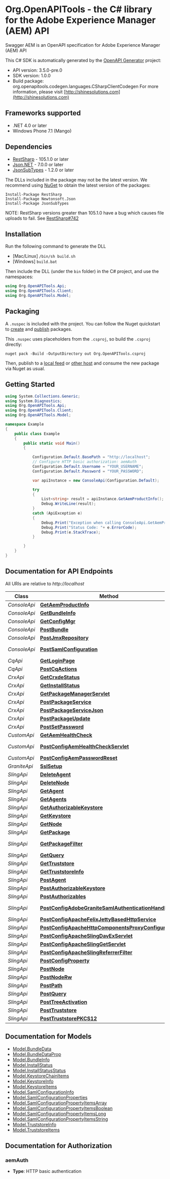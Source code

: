 # Org.OpenAPITools - the C# library for the Adobe Experience Manager (AEM) API

Swagger AEM is an OpenAPI specification for Adobe Experience Manager (AEM) API

This C# SDK is automatically generated by the [OpenAPI Generator](https://openapi-generator.tech) project:

- API version: 3.5.0-pre.0
- SDK version: 1.0.0
- Build package: org.openapitools.codegen.languages.CSharpClientCodegen
    For more information, please visit [http://shinesolutions.com](http://shinesolutions.com)

## Frameworks supported


- .NET 4.0 or later
- Windows Phone 7.1 (Mango)

## Dependencies


- [RestSharp](https://www.nuget.org/packages/RestSharp) - 105.1.0 or later
- [Json.NET](https://www.nuget.org/packages/Newtonsoft.Json/) - 7.0.0 or later
- [JsonSubTypes](https://www.nuget.org/packages/JsonSubTypes/) - 1.2.0 or later

The DLLs included in the package may not be the latest version. We recommend using [NuGet](https://docs.nuget.org/consume/installing-nuget) to obtain the latest version of the packages:

```
Install-Package RestSharp
Install-Package Newtonsoft.Json
Install-Package JsonSubTypes
```

NOTE: RestSharp versions greater than 105.1.0 have a bug which causes file uploads to fail. See [RestSharp#742](https://github.com/restsharp/RestSharp/issues/742)

## Installation

Run the following command to generate the DLL

- [Mac/Linux] `/bin/sh build.sh`
- [Windows] `build.bat`

Then include the DLL (under the `bin` folder) in the C# project, and use the namespaces:

```csharp
using Org.OpenAPITools.Api;
using Org.OpenAPITools.Client;
using Org.OpenAPITools.Model;

```


## Packaging

A `.nuspec` is included with the project. You can follow the Nuget quickstart to [create](https://docs.microsoft.com/en-us/nuget/quickstart/create-and-publish-a-package#create-the-package) and [publish](https://docs.microsoft.com/en-us/nuget/quickstart/create-and-publish-a-package#publish-the-package) packages.

This `.nuspec` uses placeholders from the `.csproj`, so build the `.csproj` directly:

```
nuget pack -Build -OutputDirectory out Org.OpenAPITools.csproj
```

Then, publish to a [local feed](https://docs.microsoft.com/en-us/nuget/hosting-packages/local-feeds) or [other host](https://docs.microsoft.com/en-us/nuget/hosting-packages/overview) and consume the new package via Nuget as usual.


## Getting Started

```csharp
using System.Collections.Generic;
using System.Diagnostics;
using Org.OpenAPITools.Api;
using Org.OpenAPITools.Client;
using Org.OpenAPITools.Model;

namespace Example
{
    public class Example
    {
        public static void Main()
        {

            Configuration.Default.BasePath = "http://localhost";
            // Configure HTTP basic authorization: aemAuth
            Configuration.Default.Username = "YOUR_USERNAME";
            Configuration.Default.Password = "YOUR_PASSWORD";

            var apiInstance = new ConsoleApi(Configuration.Default);

            try
            {
                List<string> result = apiInstance.GetAemProductInfo();
                Debug.WriteLine(result);
            }
            catch (ApiException e)
            {
                Debug.Print("Exception when calling ConsoleApi.GetAemProductInfo: " + e.Message );
                Debug.Print("Status Code: "+ e.ErrorCode);
                Debug.Print(e.StackTrace);
            }

        }
    }
}
```

## Documentation for API Endpoints

All URIs are relative to *http://localhost*

Class | Method | HTTP request | Description
------------ | ------------- | ------------- | -------------
*ConsoleApi* | [**GetAemProductInfo**](docs/ConsoleApi.md#getaemproductinfo) | **GET** /system/console/status-productinfo.json | 
*ConsoleApi* | [**GetBundleInfo**](docs/ConsoleApi.md#getbundleinfo) | **GET** /system/console/bundles/{name}.json | 
*ConsoleApi* | [**GetConfigMgr**](docs/ConsoleApi.md#getconfigmgr) | **GET** /system/console/configMgr | 
*ConsoleApi* | [**PostBundle**](docs/ConsoleApi.md#postbundle) | **POST** /system/console/bundles/{name} | 
*ConsoleApi* | [**PostJmxRepository**](docs/ConsoleApi.md#postjmxrepository) | **POST** /system/console/jmx/com.adobe.granite:type&#x3D;Repository/op/{action} | 
*ConsoleApi* | [**PostSamlConfiguration**](docs/ConsoleApi.md#postsamlconfiguration) | **POST** /system/console/configMgr/com.adobe.granite.auth.saml.SamlAuthenticationHandler | 
*CqApi* | [**GetLoginPage**](docs/CqApi.md#getloginpage) | **GET** /libs/granite/core/content/login.html | 
*CqApi* | [**PostCqActions**](docs/CqApi.md#postcqactions) | **POST** /.cqactions.html | 
*CrxApi* | [**GetCrxdeStatus**](docs/CrxApi.md#getcrxdestatus) | **GET** /crx/server/crx.default/jcr:root/.1.json | 
*CrxApi* | [**GetInstallStatus**](docs/CrxApi.md#getinstallstatus) | **GET** /crx/packmgr/installstatus.jsp | 
*CrxApi* | [**GetPackageManagerServlet**](docs/CrxApi.md#getpackagemanagerservlet) | **GET** /crx/packmgr/service/script.html | 
*CrxApi* | [**PostPackageService**](docs/CrxApi.md#postpackageservice) | **POST** /crx/packmgr/service.jsp | 
*CrxApi* | [**PostPackageServiceJson**](docs/CrxApi.md#postpackageservicejson) | **POST** /crx/packmgr/service/.json/{path} | 
*CrxApi* | [**PostPackageUpdate**](docs/CrxApi.md#postpackageupdate) | **POST** /crx/packmgr/update.jsp | 
*CrxApi* | [**PostSetPassword**](docs/CrxApi.md#postsetpassword) | **POST** /crx/explorer/ui/setpassword.jsp | 
*CustomApi* | [**GetAemHealthCheck**](docs/CustomApi.md#getaemhealthcheck) | **GET** /system/health | 
*CustomApi* | [**PostConfigAemHealthCheckServlet**](docs/CustomApi.md#postconfigaemhealthcheckservlet) | **POST** /apps/system/config/com.shinesolutions.healthcheck.hc.impl.ActiveBundleHealthCheck | 
*CustomApi* | [**PostConfigAemPasswordReset**](docs/CustomApi.md#postconfigaempasswordreset) | **POST** /apps/system/config/com.shinesolutions.aem.passwordreset.Activator | 
*GraniteApi* | [**SslSetup**](docs/GraniteApi.md#sslsetup) | **POST** /libs/granite/security/post/sslSetup.html | 
*SlingApi* | [**DeleteAgent**](docs/SlingApi.md#deleteagent) | **DELETE** /etc/replication/agents.{runmode}/{name} | 
*SlingApi* | [**DeleteNode**](docs/SlingApi.md#deletenode) | **DELETE** /{path}/{name} | 
*SlingApi* | [**GetAgent**](docs/SlingApi.md#getagent) | **GET** /etc/replication/agents.{runmode}/{name} | 
*SlingApi* | [**GetAgents**](docs/SlingApi.md#getagents) | **GET** /etc/replication/agents.{runmode}.-1.json | 
*SlingApi* | [**GetAuthorizableKeystore**](docs/SlingApi.md#getauthorizablekeystore) | **GET** /{intermediatePath}/{authorizableId}.ks.json | 
*SlingApi* | [**GetKeystore**](docs/SlingApi.md#getkeystore) | **GET** /{intermediatePath}/{authorizableId}/keystore/store.p12 | 
*SlingApi* | [**GetNode**](docs/SlingApi.md#getnode) | **GET** /{path}/{name} | 
*SlingApi* | [**GetPackage**](docs/SlingApi.md#getpackage) | **GET** /etc/packages/{group}/{name}-{version}.zip | 
*SlingApi* | [**GetPackageFilter**](docs/SlingApi.md#getpackagefilter) | **GET** /etc/packages/{group}/{name}-{version}.zip/jcr:content/vlt:definition/filter.tidy.2.json | 
*SlingApi* | [**GetQuery**](docs/SlingApi.md#getquery) | **GET** /bin/querybuilder.json | 
*SlingApi* | [**GetTruststore**](docs/SlingApi.md#gettruststore) | **GET** /etc/truststore/truststore.p12 | 
*SlingApi* | [**GetTruststoreInfo**](docs/SlingApi.md#gettruststoreinfo) | **GET** /libs/granite/security/truststore.json | 
*SlingApi* | [**PostAgent**](docs/SlingApi.md#postagent) | **POST** /etc/replication/agents.{runmode}/{name} | 
*SlingApi* | [**PostAuthorizableKeystore**](docs/SlingApi.md#postauthorizablekeystore) | **POST** /{intermediatePath}/{authorizableId}.ks.html | 
*SlingApi* | [**PostAuthorizables**](docs/SlingApi.md#postauthorizables) | **POST** /libs/granite/security/post/authorizables | 
*SlingApi* | [**PostConfigAdobeGraniteSamlAuthenticationHandler**](docs/SlingApi.md#postconfigadobegranitesamlauthenticationhandler) | **POST** /apps/system/config/com.adobe.granite.auth.saml.SamlAuthenticationHandler.config | 
*SlingApi* | [**PostConfigApacheFelixJettyBasedHttpService**](docs/SlingApi.md#postconfigapachefelixjettybasedhttpservice) | **POST** /apps/system/config/org.apache.felix.http | 
*SlingApi* | [**PostConfigApacheHttpComponentsProxyConfiguration**](docs/SlingApi.md#postconfigapachehttpcomponentsproxyconfiguration) | **POST** /apps/system/config/org.apache.http.proxyconfigurator.config | 
*SlingApi* | [**PostConfigApacheSlingDavExServlet**](docs/SlingApi.md#postconfigapacheslingdavexservlet) | **POST** /apps/system/config/org.apache.sling.jcr.davex.impl.servlets.SlingDavExServlet | 
*SlingApi* | [**PostConfigApacheSlingGetServlet**](docs/SlingApi.md#postconfigapacheslinggetservlet) | **POST** /apps/system/config/org.apache.sling.servlets.get.DefaultGetServlet | 
*SlingApi* | [**PostConfigApacheSlingReferrerFilter**](docs/SlingApi.md#postconfigapacheslingreferrerfilter) | **POST** /apps/system/config/org.apache.sling.security.impl.ReferrerFilter | 
*SlingApi* | [**PostConfigProperty**](docs/SlingApi.md#postconfigproperty) | **POST** /apps/system/config/{configNodeName} | 
*SlingApi* | [**PostNode**](docs/SlingApi.md#postnode) | **POST** /{path}/{name} | 
*SlingApi* | [**PostNodeRw**](docs/SlingApi.md#postnoderw) | **POST** /{path}/{name}.rw.html | 
*SlingApi* | [**PostPath**](docs/SlingApi.md#postpath) | **POST** /{path}/ | 
*SlingApi* | [**PostQuery**](docs/SlingApi.md#postquery) | **POST** /bin/querybuilder.json | 
*SlingApi* | [**PostTreeActivation**](docs/SlingApi.md#posttreeactivation) | **POST** /etc/replication/treeactivation.html | 
*SlingApi* | [**PostTruststore**](docs/SlingApi.md#posttruststore) | **POST** /libs/granite/security/post/truststore | 
*SlingApi* | [**PostTruststorePKCS12**](docs/SlingApi.md#posttruststorepkcs12) | **POST** /etc/truststore | 


## Documentation for Models

 - [Model.BundleData](docs/BundleData.md)
 - [Model.BundleDataProp](docs/BundleDataProp.md)
 - [Model.BundleInfo](docs/BundleInfo.md)
 - [Model.InstallStatus](docs/InstallStatus.md)
 - [Model.InstallStatusStatus](docs/InstallStatusStatus.md)
 - [Model.KeystoreChainItems](docs/KeystoreChainItems.md)
 - [Model.KeystoreInfo](docs/KeystoreInfo.md)
 - [Model.KeystoreItems](docs/KeystoreItems.md)
 - [Model.SamlConfigurationInfo](docs/SamlConfigurationInfo.md)
 - [Model.SamlConfigurationProperties](docs/SamlConfigurationProperties.md)
 - [Model.SamlConfigurationPropertyItemsArray](docs/SamlConfigurationPropertyItemsArray.md)
 - [Model.SamlConfigurationPropertyItemsBoolean](docs/SamlConfigurationPropertyItemsBoolean.md)
 - [Model.SamlConfigurationPropertyItemsLong](docs/SamlConfigurationPropertyItemsLong.md)
 - [Model.SamlConfigurationPropertyItemsString](docs/SamlConfigurationPropertyItemsString.md)
 - [Model.TruststoreInfo](docs/TruststoreInfo.md)
 - [Model.TruststoreItems](docs/TruststoreItems.md)


## Documentation for Authorization


### aemAuth


- **Type**: HTTP basic authentication

